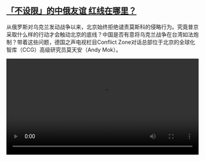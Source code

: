 <!--1651391226000-->
[「不设限」的中俄友谊 红线在哪里？](https://www.dw.com/zh/%E3%80%8C%E4%B8%8D%E8%AE%BE%E9%99%90%E3%80%8D%E7%9A%84%E4%B8%AD%E4%BF%84%E5%8F%8B%E8%B0%8A%20%E7%BA%A2%E7%BA%BF%E5%9C%A8%E5%93%AA%E9%87%8C%EF%BC%9F/a-61639942)
------

<p>从俄罗斯对乌克兰发动战争以来，北京始终拒绝谴责莫斯科的侵略行为。究竟普京采取什么样的行动才会触动北京的底线？中国是否有意将乌克兰战争在台湾如法炮制？带着这些问题，德国之声电视栏目Conflict Zone对话总部位于北京的全球化智库（CCG）高级研究员莫天安（Andy Mok）。</small></p><video src="https://tvdownloaddw-a.akamaihd.net/dwtv_video/flv/vdt_zh/2022/bchi220429_001_bchi_220428_andymok_01r_sd_sor.mp4" controls style="width:100%"></video>
